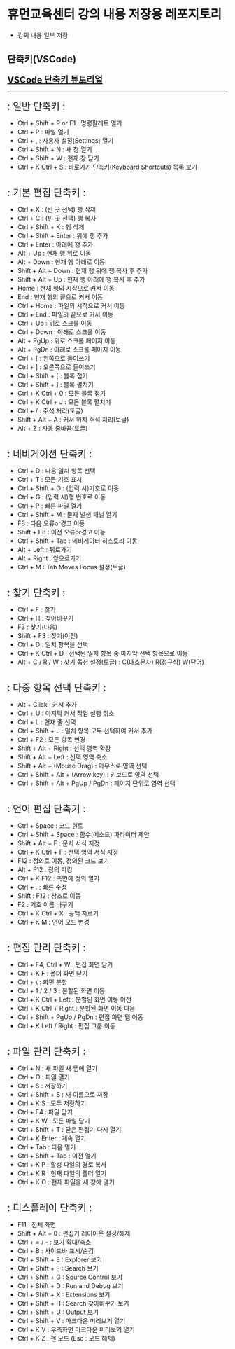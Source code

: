 # 휴먼교육센터 강의 내용 저장용 레포지토리
- 강의 내용 일부 저장

## 단축키(VSCode)

**<span style="font-size: 20px; color: deepskyblue;">[VSCode 단축키 튜토리얼](https://demun.github.io/vscode-tutorial/shortcuts/)</span>**
<hr>
<span style="font-size: 22px;">: 일반 단축키 :</span>

- Ctrl + Shift + P or F1 : 명령팔레트 열기
- Ctrl + P : 파일 열기
- Ctrl + , : 사용자 설정(Settings) 열기
- Ctrl + Shift + N : 새 창 열기
- Ctrl + Shift + W : 현재 창 닫기
- Ctrl + K Ctrl + S : 바로가기 단축키(Keyboard Shortcuts) 목록 보기

<br>
<span style="font-size: 22px;">: 기본 편집 단축키 :</span>

- Ctrl + X : (빈 곳 선택) 행 삭제
- Ctrl + C : (빈 곳 선택) 행 복사
- Ctrl + Shift + K : 행 삭제
- Ctrl + Shift + Enter : 위에 행 추가
- Ctrl + Enter : 아래에 행 추가
- Alt + Up : 현재 행 위로 이동
- Alt + Down : 현재 행 아래로 이동
- Shift + Alt + Down : 현재 행 위에 행 복사 후 추가
- Shift + Alt + Up : 현재 행 아래에 행 복사 후 추가
- Home : 현재 행의 시작으로 커서 이동
- End : 현재 행의 끝으로 커서 이동
- Ctrl + Home : 파일의 시작으로 커서 이동
- Ctrl + End : 파일의 끝으로 커서 이동
- Ctrl + Up : 위로 스크롤 이동
- Ctrl + Down : 아래로 스크롤 이동
- Alt + PgUp : 위로 스크롤 페이지 이동
- Alt + PgDn : 아래로 스크롤 페이지 이동
- Ctrl + [ : 왼쪽으로 들여쓰기
- Ctrl + ] : 오른쪽으로 들여쓰기
- Ctrl + Shift + [ : 블록 접기
- Ctrl + Shift + ] : 블록 펼치기
- Ctrl + K Ctrl + 0 : 모든 블록 접기
- Ctrl + K Ctrl + J : 모든 블록 펼치기
- Ctrl + / : 주석 처리(토글)
- Shift + Alt + A : 커서 위치 주석 처리(토글)
- Alt + Z : 자동 줄바꿈(토글)

<br>
<span style="font-size: 22px;">: 네비게이션 단축키 :</span>

- Ctrl + D : 다음 일치 항목 선택
- Ctrl + T : 모든 기호 표시
- Ctrl + Shift + O : (입력 시)기호로 이동
- Ctrl + G : (입력 시)행 번호로 이동
- Ctrl + P : 빠른 파일 열기
- Ctrl + Shift + M : 문제 발생 패널 열기
- F8 : 다음 오류or경고 이동
- Shift + F8 : 이전 오류or경고 이동
- Ctrl + Shift + Tab : 네비게이터 히스토리 이동
- Alt + Left : 뒤로가기
- Alt + Right : 앞으로가기
- Ctrl + M : Tab Moves Focus 설정(토글)

<br>
<span style="font-size: 22px;">: 찾기 단축키 :</span>

- Ctrl + F : 찾기
- Ctrl + H : 찾아바꾸기
- F3 : 찾기(다음)
- Shift + F3 : 찾기(이전)
- Ctrl + D : 일치 항목을 선택
- Ctrl + K Ctrl + D : 선택된 일치 항목 중 마지막 선택 항목으로 이동
- Alt + C / R / W : 찾기 옵션 설정(토글) : C(대소문자) R(정규식) W(단어)

<br>
<span style="font-size: 22px;">: 다중 항목 선택 단축키 :</span>

- Alt + Click : 커서 추가
- Ctrl + U : 마지막 커서 작업 실행 취소
- Ctrl + L : 현재 줄 선택
- Ctrl + Shift + L : 일치 항목 모두 선택하여 커서 추가
- Ctrl + F2 : 모든 항목 변경
- Shift + Alt + Right : 선택 영역 확장
- Shift + Alt + Left : 선택 영역 축소
- Shift + Alt + (Mouse Drag) : 마우스로 영역 선택
- Ctrl + Shift + Alt + (Arrow key) : 키보드로 영역 선택
- Ctrl + Shift + Alt + PgUp / PgDn : 페이지 단위로 영역 선택


<br>
<span style="font-size: 22px;">: 언어 편집 단축키 :</span>

- Ctrl + Space : 코드 힌트
- Ctrl + Shift + Space : 함수(메소드) 파라미터 제안
- Shift + Alt + F : 문서 서식 지정
- Ctrl + K Ctrl + F : 선택 영역 서식 지정
- F12 : 정의로 이동, 정의된 코드 보기
- Alt + F12 : 정의 피킹
- Ctrl + K F12 : 측면에 정의 열기
- Ctrl + . : 빠른 수정
- Shift : F12 : 참조로 이동
- F2 : 기호 이름 바꾸기
- Ctrl + K Ctrl + X : 공백 자르기
- Ctrl + K M : 언어 모드 변경

<br>
<span style="font-size: 22px;">: 편집 관리 단축키 :</span>

- Ctrl + F4, Ctrl + W : 편집 화면 닫기
- Ctrl + K F : 폴더 화면 닫기
- Ctrl + \ : 화면 분할
- Ctrl + 1 / 2 / 3 : 분할된 화면 이동
- Ctrl + K Ctrl + Left : 분할된 화면 이동 이전
- Ctrl + K Ctrl + Right : 분할된 화면 이동 다음
- Ctrl + Shift + PgUp / PgDn : 편집 화면 탭 이동
- Ctrl + K Left / Right : 편집 그룹 이동

<br>
<span style="font-size: 22px;">: 파일 관리 단축키 :</span>

- Ctrl + N : 새 파일 새 탭에 열기
- Ctrl + O : 파일 열기
- Ctrl + S : 저장하기
- Ctrl + Shift + S : 새 이름으로 저장
- Ctrl + K S : 모두 저장하기
- Ctrl + F4 : 파일 닫기
- Ctrl + K W : 모든 파일 닫기
- Ctrl + Shift + T : 닫은 편집기 다시 열기
- Ctrl + K Enter : 계속 열기
- Ctrl + Tab : 다음 열기
- Ctrl + Shift + Tab : 이전 열기
- Ctrl + K P : 활성 파일의 경로 복사
- Ctrl + K R : 현재 파일의 폴더 열기
- Ctrl + K O : 현재 파일을 새 창에 열기

<br>
<span style="font-size: 22px;">: 디스플레이 단축키 :</span>

- F11 : 전체 화면
- Shift + Alt + 0 : 편집기 레이아웃 설정/해제
- Ctrl + = / - : 보기 확대/축소
- Ctrl + B : 사이드바 표시/숨김
- Ctrl + Shift + E : Explorer 보기
- Ctrl + Shift + F : Search 보기
- Ctrl + Shift + G : Source Control 보기
- Ctrl + Shift + D : Run and Debug 보기
- Ctrl + Shift + X : Extensions 보기
- Ctrl + Shift + H : Search 찾아바꾸기 보기
- Ctrl + Shift + U : Output 보기
- Ctrl + Shift + V : 마크다운 미리보기 열기
- Ctrl + K V : 우측화면 마크다운 미리보기 열기
- Ctrl + K Z : 젠 모드 (Esc : 모드 해제)

